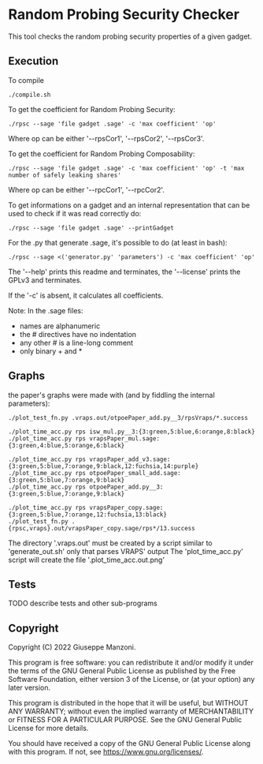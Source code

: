 # Random Probing Security Checker

This tool checks the random probing security properties of a given gadget.

## Execution

To compile

    ./compile.sh

To get the coefficient for Random Probing Security:

    ./rpsc --sage 'file gadget .sage' -c 'max coefficient' 'op'

Where op can be either '--rpsCor1', '--rpsCor2', '--rpsCor3'.

To get the coefficient for Random Probing Composability:

    ./rpsc --sage 'file gadget .sage' -c 'max coefficient' 'op' -t 'max number of safely leaking shares'

Where op can be either '--rpcCor1', '--rpcCor2'.

To get informations on a gadget and an internal representation that can be used to check if it was read correctly do:

    ./rpsc --sage 'file gadget .sage' --printGadget

For the .py that generate .sage, it's possible to do (at least in bash):

    ./rpsc --sage <('generator.py' 'parameters') -c 'max coefficient' 'op'

The '--help' prints this readme and terminates, the '--license' prints the GPLv3 and terminates.

If the '-c' is absent, it calculates all coefficients.

Note: In the .sage files:
 - names are alphanumeric
 - the # directives have no indentation
 - any other # is a line-long comment
 - only binary + and *

## Graphs

the paper's graphs were made with (and by fiddling the internal parameters):

    ./plot_test_fn.py .vraps.out/otpoePaper_add.py__3/rpsVraps/*.success

    ./plot_time_acc.py rps isw_mul.py__3:{3:green,5:blue,6:orange,8:black}
    ./plot_time_acc.py rps vrapsPaper_mul.sage:{3:green,4:blue,5:orange,6:black}

    ./plot_time_acc.py rps vrapsPaper_add_v3.sage:{3:green,5:blue,7:orange,9:black,12:fuchsia,14:purple}
    ./plot_time_acc.py rps otpoePaper_small_add.sage:{3:green,5:blue,7:orange,9:black}
    ./plot_time_acc.py rps otpoePaper_add.py__3:{3:green,5:blue,7:orange,9:black}

    ./plot_time_acc.py rps vrapsPaper_copy.sage:{3:green,5:blue,7:orange,12:fuchsia,13:black}
    ./plot_test_fn.py .{rpsc,vraps}.out/vrapsPaper_copy.sage/rps*/13.success

The directory '.vraps.out' must be created by a script similar to 'generate_out.sh' only that parses VRAPS' output
The 'plot_time_acc.py' script will create the file '.plot_time_acc.out.png'

## Tests

TODO describe tests and other sub-programs

## Copyright

Copyright (C) 2022  Giuseppe Manzoni.

This program is free software: you can redistribute it and/or modify it under the terms of the GNU General Public License as published by the Free Software Foundation, either version 3 of the License, or (at your option) any later version.

This program is distributed in the hope that it will be useful, but WITHOUT ANY WARRANTY; without even the implied warranty of MERCHANTABILITY or FITNESS FOR A PARTICULAR PURPOSE.  See the GNU General Public License for more details.

You should have received a copy of the GNU General Public License along with this program.  If not, see <https://www.gnu.org/licenses/>.

